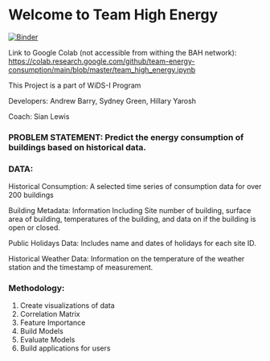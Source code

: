 # Welcome to Team High Energy

[![Binder](https://mybinder.org/badge_logo.svg)](https://mybinder.org/v2/gh/team-energy-consumption/main/master)

Link to Google Colab (not accessible from withing the BAH network):
https://colab.research.google.com/github/team-energy-consumption/main/blob/master/team_high_energy.ipynb


This Project is a part of WiDS-I Program

Developers: Andrew Barry, Sydney Green, Hillary Yarosh

Coach: Sian Lewis

### PROBLEM STATEMENT: Predict the energy consumption of buildings based on historical data. 

### DATA: 

Historical Consumption: A selected time series of consumption data for over 200 buildings

Building Metadata: Information Including Site number of building, surface area of building, temperatures of the building, and data on if the building is open or closed.

Public Holidays Data: Includes name and dates of holidays for each site ID.

Historical Weather Data: Information on the temperature of the weather station and the timestamp of measurement. 


### Methodology:

1. Create visualizations of data
2. Correlation Matrix
3. Feature Importance
4. Build Models
5. Evaluate Models
6. Build applications for users

